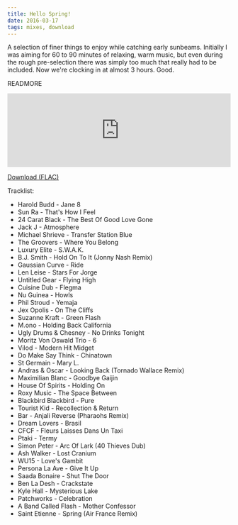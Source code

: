 ```yaml
---
title: Hello Spring!
date: 2016-03-17
tags: mixes, download
---
```

A selection of finer things to enjoy while catching early sunbeams. Initially I was aiming for 60 to 90 minutes of relaxing, warm music, but even during the rough pre-selection there was simply too much that really had to be included. Now we're clocking in at almost 3 hours. Good.

READMORE

<iframe width="100%" height="166" scrolling="no" frameborder="no" src="https://w.soundcloud.com/player/?url=https%3A//api.soundcloud.com/tracks/254289920&amp;color=90a1ff&amp;auto_play=false&amp;hide_related=false&amp;show_comments=true&amp;show_user=true&amp;show_reposts=false"></iframe>

[Download (FLAC)](https://api.soundcloud.com/tracks/254289920/download?client_id=cUa40O3Jg3Emvp6Tv4U6ymYYO50NUGpJ)

Tracklist:

- Harold Budd - Jane 8
- Sun Ra - That's How I Feel
- 24 Carat Black - The Best Of Good Love Gone
- Jack J - Atmosphere
- Michael Shrieve - Transfer Station Blue
- The Groovers - Where You Belong
- Luxury Elite - S.W.A.K.
- B.J. Smith - Hold On To It (Jonny Nash Remix)
- Gaussian Curve - Ride
- Len Leise - Stars For Jorge
- Untitled Gear - Flying High
- Cuisine Dub - Flegma
- Nu Guinea - Howls
- Phil Stroud - Yemaja
- Jex Opolis - On The Cliffs
- Suzanne Kraft - Green Flash
- M.ono - Holding Back California
- Ugly Drums & Chesney - No Drinks Tonight
- Moritz Von Oswald Trio - 6
- Vilod - Modern Hit Midget
- Do Make Say Think - Chinatown
- St Germain - Mary L.
- Andras & Oscar - Looking Back (Tornado Wallace Remix)
- Maximilian Blanc - Goodbye Gaijin
- House Of Spirits - Holding On
- Roxy Music - The Space Between
- Blackbird Blackbird - Pure
- Tourist Kid - Recollection & Return
- Bar - Anjali Reverse (Pharaohs Remix)
- Dream Lovers - Brasil
- CFCF - Fleurs Laisses Dans Un Taxi
- Ptaki - Termy
- Simon Peter - Arc Of Lark (40 Thieves Dub)
- Ash Walker - Lost Cranium
- WU15 - Love's Gambit
- Persona La Ave - Give It Up
- Saada Bonaire - Shut The Door
- Ben La Desh - Crackstate
- Kyle Hall - Mysterious Lake
- Patchworks - Celebration
- A Band Called Flash - Mother Confessor
- Saint Etienne - Spring (Air France Remix)